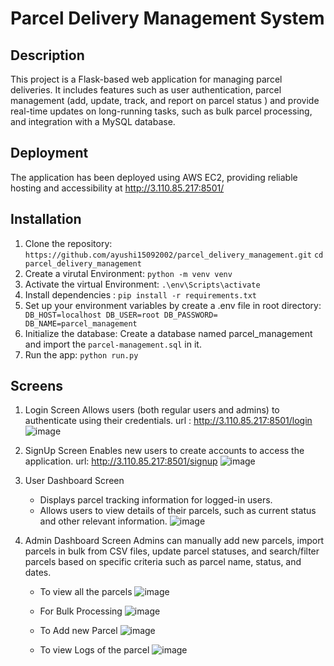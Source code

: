 # Parcel Delivery Management System

## Description
This project is a Flask-based web application for managing parcel deliveries. It includes features such as user authentication, parcel management (add, update, track, and report on parcel status ) and provide real-time updates on long-running tasks, such as bulk parcel processing, and integration with a MySQL database.

## Deployment 
The application has been deployed using AWS EC2, providing reliable hosting and accessibility at http://3.110.85.217:8501/

## Installation
1. Clone the repository: `https://github.com/ayushi15092002/parcel_delivery_management.git` `cd parcel_delivery_management`
2. Create a virutal Environment:  `python -m venv venv`
3. Activate the virtual Environment:  `.\env\Scripts\activate`
4. Install dependencies : `pip install -r requirements.txt`
5. Set up your environment variables by create a .env file in root directory:
    `
     DB_HOST=localhost
     DB_USER=root
     DB_PASSWORD=
     DB_NAME=parcel_management`
6. Initialize the database:
   Create a database named parcel_management and import the `parcel-management.sql` in it. 
7. Run the app: `python run.py`
   
## Screens
1. Login Screen
   Allows users (both regular users and admins) to authenticate using their credentials.
   url : http://3.110.85.217:8501/login
   ![image](https://github.com/ayushi15092002/parcel_delivery_management/assets/87222543/d8b46edd-7d16-4e8d-9b67-af4c2eebd1bc)
   
2. SignUp Screen
   Enables new users to create accounts to access the application.
   url: http://3.110.85.217:8501/signup
   ![image](https://github.com/ayushi15092002/parcel_delivery_management/assets/87222543/4da4028d-af8f-4304-869b-4cfdcf94245b)

4. User Dashboard Screen
    - Displays parcel tracking information for logged-in users.
    - Allows users to view details of their parcels, such as current status and other relevant information.
    ![image](https://github.com/ayushi15092002/parcel_delivery_management/assets/87222543/f8b7ff1e-866e-422c-85d4-bdff3ce29de5)


5. Admin Dashboard Screen
    Admins can manually add new parcels, import parcels in bulk from CSV files, update parcel statuses, and search/filter parcels based on specific criteria such as parcel name, status,      and dates.
   
    - To view all the parcels 
       ![image](https://github.com/ayushi15092002/parcel_delivery_management/assets/87222543/de94714d-13f9-4b34-8b72-448402431556)
    
    - For Bulk Processing
      ![image](https://github.com/ayushi15092002/parcel_delivery_management/assets/87222543/a04328b6-741f-4ac6-b2cf-7cf438d69c49)
      
    - To Add new Parcel
      ![image](https://github.com/ayushi15092002/parcel_delivery_management/assets/87222543/6d3bbe30-2a94-45b4-b228-13bc55465ef2)
    
    - To view Logs of the parcel
      ![image](https://github.com/ayushi15092002/parcel_delivery_management/assets/87222543/b18f21c3-90aa-4d45-80a5-bcb676ec8be8)
    

